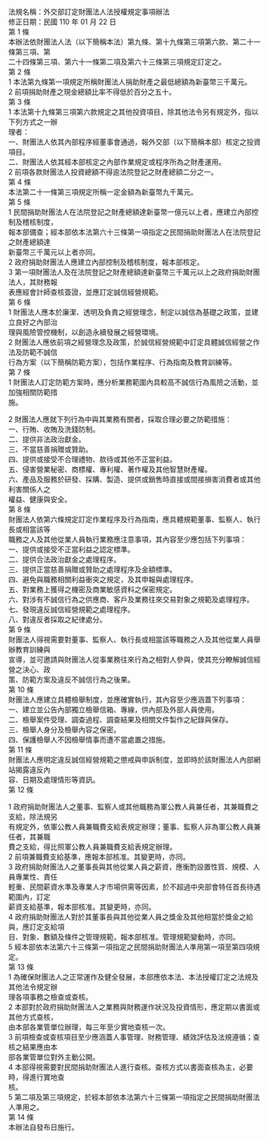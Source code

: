 法規名稱：外交部訂定財團法人法授權規定事項辦法  
修正日期：民國 110 年 01 月 22 日  
第 1 條  
本辦法依財團法人法（以下簡稱本法）第九條、第十九條第三項第六款、第二十一條第三項、第  
二十四條第三項、第六十一條第二項及第六十三條第三項規定訂定之。  
第 2 條  
1 本法第九條第一項規定所稱財團法人捐助財產之最低總額為新臺幣三千萬元。  
2 前項捐助財產之現金總額比率不得低於百分之五十。  
第 3 條  
1 本法第十九條第三項第六款規定之其他投資項目，除其他法令另有規定外，指以下列方式之一辦  
理者：  
一、財團法人依其內部程序經董事會通過，報外交部（以下簡稱本部）核定之投資項目。  
二、財團法人依其經本部核定之內部作業規定或程序所為之財產運用。  
2 前項各款財團法人投資總額不得逾法院登記之財產總額二分之一。  
第 4 條  
本法第二十一條第三項規定所稱一定金額為新臺幣九千萬元。  
第 5 條  
1 民間捐助財團法人在法院登記之財產總額達新臺幣一億元以上者，應建立內部控制及稽核制度，  
報本部備查；經本部依本法第六十三條第一項指定之民間捐助財團法人在法院登記之財產總額達  
新臺幣三千萬元以上者亦同。  
2 政府捐助財團法人應建立內部控制及稽核制度，報本部核定。  
3 第一項財團法人及在法院登記之財產總額達新臺幣三千萬元以上之政府捐助財團法人，其財務報  
表應經會計師查核簽證，並應訂定誠信經營規範。  
第 6 條  
1 財團法人應本於廉潔、透明及負責之經營理念，制定以誠信為基礎之政策，並建立良好之內部治  
理與風險管控機制，以創造永續發展之經營環境。  
2 財團法人應依前項之經營理念及政策，於誠信經營規範中訂定具體誠信經營之作法及防範不誠信  
行為方案（以下簡稱防範方案），包括作業程序、行為指南及教育訓練等。  
第 7 條  
1 財團法人訂定防範方案時，應分析業務範圍內具較高不誠信行為風險之活動，並加強相關防範措  
施。  


2 財團法人應就下列行為中與其業務有關者，採取合理必要之防範措施：  
一、行賄、收賄及洗錢防制。  
二、提供非法政治獻金。  
三、不當慈善捐贈或贊助。  
四、提供或接受不合理禮物、款待或其他不正當利益。  
五、侵害營業秘密、商標權、專利權、著作權及其他智慧財產權。  
六、產品及服務於研發、採購、製造、提供或銷售時直接或間接損害消費者或其他利害關係人之  
權益、健康與安全。  
第 8 條  
財團法人依第六條規定訂定作業程序及行為指南，應具體規範董事、監察人、執行長或相當該等  
職務之人及其他從業人員執行業務應注意事項，其內容至少應包括下列事項：  
一、提供或接受不正當利益之認定標準。  
二、提供合法政治獻金之處理程序。  
三、提供正當慈善捐贈或贊助之處理程序及金額標準。  
四、避免與職務相關利益衝突之規定，及其申報與處理程序。  
五、對業務上獲得之機密及商業敏感資料之保密規定。  
六、對涉有不誠信行為之供應商、客戶及業務往來交易對象之規範及處理程序。  
七、發現違反誠信經營規範之處理程序。  
八、對違反者採取之紀律處分。  
第 9 條  
財團法人得視需要對董事、監察人、執行長或相當該等職務之人及其他從業人員舉辦教育訓練與  
宣導，並可邀請與財團法人從事業務往來行為之相對人參與，使其充分瞭解誠信經營之決心、政  
策、防範方案及違反不誠信行為之後果。  
第 10 條  
財團法人應建立具體檢舉制度，並應確實執行，其內容至少應涵蓋下列事項：  
一、建立並公告內部獨立檢舉信箱、專線，供內部及外部人員使用。  
二、檢舉案件受理、調查過程、調查結果及相關文件製作之紀錄與保存。  
三、檢舉人身分及檢舉內容之保密。  
四、保護檢舉人不因檢舉情事而遭不當處置之措施。  
第 11 條  
財團法人應明定違反誠信經營規範之懲戒與申訴制度，並即時於該財團法人內部網站揭露違反內  
容、日期及處理情形等資訊。  
第 12 條  


1 政府捐助財團法人之董事、監察人或其他職務為軍公教人員兼任者，其兼職費之支給，除法規另  
有規定外，依軍公教人員兼職費支給表規定辦理；董事、監察人非為軍公教人員兼任者，其兼職  
費之支給，得比照軍公教人員兼職費支給表規定辦理。  
2 前項兼職費支給基準，應報本部核准。其變更時，亦同。  
3 政府捐助財團法人之董事長與其他從業人員之薪資，應衡酌設置性質、規模、人員專業性、責任  
輕重、民間薪資水準及專業人才市場供需等因素，於不超過中央部會特任首長待遇範圍內，訂定  
薪資支給基準，報本部核准。其變更時，亦同。  
4 政府捐助財團法人對於其董事長與其他從業人員之獎金及其他相當於獎金之給與，應訂定支給項  
目、對象、數額及條件之管理規範，報本部核准。管理規範變動時，亦同。  
5 經本部依本法第六十三條第一項指定之民間捐助財團法人準用第一項至第四項規定。  
第 13 條  
1 為確保財團法人之正常運作及健全發展，本部應依本法、本法授權訂定之法規及其他法令規定辦  
理各項事務之檢查或查核。  
2 本部對於政府捐助財團法人之業務與財務運作狀況及投資情形，應定期以書面或其他方式查核，  
由本部各業管單位辦理，每三年至少實地查核一次。  
3 前項檢查或查核項目至少應涵蓋人事管理、財務管理、績效評估及法規遵循；查核之結果應由本  
部各業管單位對外主動公開。  
4 本部得視需要對民間捐助財團法人進行查核。查核方式以書面查核為主，必要時，得進行實地查  
核。  
5 第二項及第三項規定，於經本部依本法第六十三條第一項指定之民間捐助財團法人準用之。  
第 14 條  
本辦法自發布日施行。  


